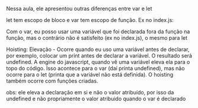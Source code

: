 Nessa aula, ele apresentou outras diferenças entre var e let     

let tem escopo de bloco e var tem escopo de função. Ex no index.js:

Com o var, eu posso usar uma variável que foi declarada fora da função na função, mas o contrário não é satisfeito (ex no index.js), o mesmo para let

Hoisting: Elevação - Ocorre quando eu uso uma variável antes de declarar, por exemplo, colocar um print antes de declarar a variável. O resultado será undefined. A engine do javascript, quando vê uma variável eleva ela para o topo do código. Isso acontece para o var (daí printa undefined), mas não ocorre para o let (printa que a variável não está definida). O hoisting também ocorre com funções criadas.

obs: ele eleva a declaração em si e não o valor atribuído, por isso da undefined e não propriamente o valor atribuido quando o var é declarado